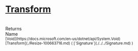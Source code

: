 # [Transform](./Resize-100663716.md)


<br>
Returns<img width=542/>Name
<br>
<sub>[Void](https://docs.microsoft.com/en-us/dotnet/api/System.Void)</sub><img width=500/><sub>[Transform](./Resize-100663716.md) ( [`Signature`](./../../Signature.md) )</sub><br>


